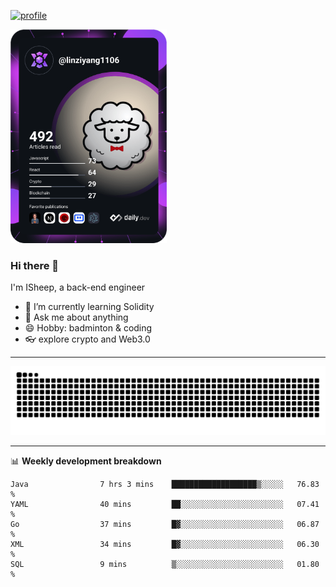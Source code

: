 [![profile](https://user-images.githubusercontent.com/54968314/208005045-e4b42f3b-833d-4242-bfcc-e764865553a2.svg)](https://www.calligrapher.ai/)

<a href="https://app.daily.dev/linziyang1106"><img src="/devcard.png" width="250" alt="ISheep's Dev Card"/></a>

### Hi there 🐏

I'm ISheep, a back-end engineer

- 🔭 I’m currently learning Solidity
- 💬 Ask me about anything
- 😄 Hobby: badminton & coding
- 👓 explore crypto and Web3.0

-------

![](https://raw.githubusercontent.com/ISheepp/ISheepp/output/github-contribution-grid-snake.svg)

-------

📊 **Weekly development breakdown**
<!--START_SECTION:waka-->

```text
Java                7 hrs 3 mins    ███████████████████▒░░░░░   76.83 %
YAML                40 mins         ██░░░░░░░░░░░░░░░░░░░░░░░   07.41 %
Go                  37 mins         █▓░░░░░░░░░░░░░░░░░░░░░░░   06.87 %
XML                 34 mins         █▓░░░░░░░░░░░░░░░░░░░░░░░   06.30 %
SQL                 9 mins          ▒░░░░░░░░░░░░░░░░░░░░░░░░   01.80 %
```

<!--END_SECTION:waka-->
